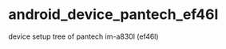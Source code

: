 android_device_pantech_ef46l
============================

device setup tree of pantech im-a830l (ef46l)